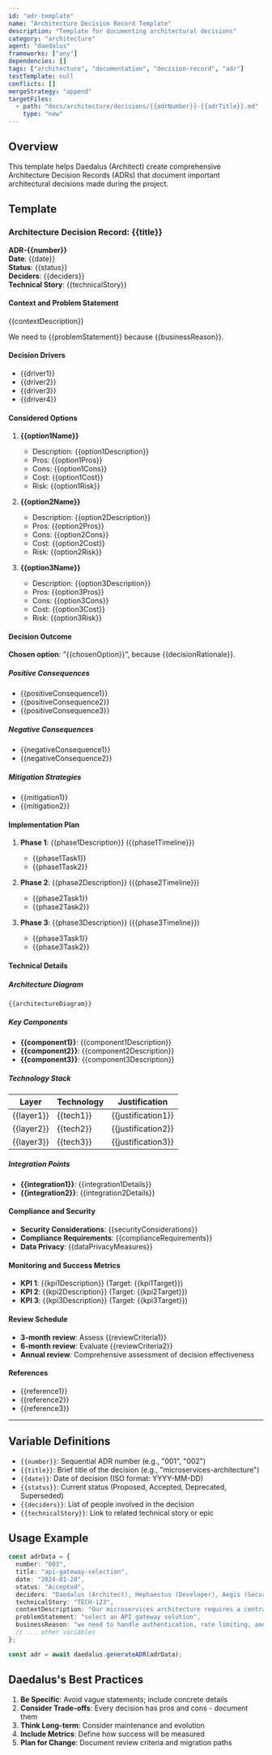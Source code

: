 ```yaml
---
id: "adr-template"
name: "Architecture Decision Record Template"
description: "Template for documenting architectural decisions"
category: "architecture"
agent: "daedalus"
frameworks: ["any"]
dependencies: []
tags: ["architecture", "documentation", "decision-record", "adr"]
testTemplate: null
conflicts: []
mergeStrategy: "append"
targetFiles:
  - path: "docs/architecture/decisions/{{adrNumber}}-{{adrTitle}}.md"
    type: "new"
---
```


## Overview

This template helps Daedalus (Architect) create comprehensive Architecture Decision Records (ADRs) that document important architectural decisions made during the project.

## Template

### Architecture Decision Record: {{title}}

**ADR-{{number}}**  
**Date**: {{date}}  
**Status**: {{status}}  
**Deciders**: {{deciders}}  
**Technical Story**: {{technicalStory}}

#### Context and Problem Statement

{{contextDescription}}

We need to {{problemStatement}} because {{businessReason}}.

#### Decision Drivers

* {{driver1}}
* {{driver2}}
* {{driver3}}
* {{driver4}}

#### Considered Options

1. **{{option1Name}}**
   - Description: {{option1Description}}
   - Pros: {{option1Pros}}
   - Cons: {{option1Cons}}
   - Cost: {{option1Cost}}
   - Risk: {{option1Risk}}

2. **{{option2Name}}**
   - Description: {{option2Description}}
   - Pros: {{option2Pros}}
   - Cons: {{option2Cons}}
   - Cost: {{option2Cost}}
   - Risk: {{option2Risk}}

3. **{{option3Name}}**
   - Description: {{option3Description}}
   - Pros: {{option3Pros}}
   - Cons: {{option3Cons}}
   - Cost: {{option3Cost}}
   - Risk: {{option3Risk}}

#### Decision Outcome

**Chosen option**: "{{chosenOption}}", because {{decisionRationale}}.

##### Positive Consequences

* {{positiveConsequence1}}
* {{positiveConsequence2}}
* {{positiveConsequence3}}

##### Negative Consequences

* {{negativeConsequence1}}
* {{negativeConsequence2}}

##### Mitigation Strategies

* {{mitigation1}}
* {{mitigation2}}

#### Implementation Plan

1. **Phase 1**: {{phase1Description}} ({{phase1Timeline}})
   - {{phase1Task1}}
   - {{phase1Task2}}

2. **Phase 2**: {{phase2Description}} ({{phase2Timeline}})
   - {{phase2Task1}}
   - {{phase2Task2}}

3. **Phase 3**: {{phase3Description}} ({{phase3Timeline}})
   - {{phase3Task1}}
   - {{phase3Task2}}

#### Technical Details

##### Architecture Diagram

```mermaid
{{architectureDiagram}}
```

##### Key Components

* **{{component1}}**: {{component1Description}}
* **{{component2}}**: {{component2Description}}
* **{{component3}}**: {{component3Description}}

##### Technology Stack

| Layer | Technology | Justification |
|-------|------------|---------------|
| {{layer1}} | {{tech1}} | {{justification1}} |
| {{layer2}} | {{tech2}} | {{justification2}} |
| {{layer3}} | {{tech3}} | {{justification3}} |

##### Integration Points

* **{{integration1}}**: {{integration1Details}}
* **{{integration2}}**: {{integration2Details}}

#### Compliance and Security

* **Security Considerations**: {{securityConsiderations}}
* **Compliance Requirements**: {{complianceRequirements}}
* **Data Privacy**: {{dataPrivacyMeasures}}

#### Monitoring and Success Metrics

* **KPI 1**: {{kpi1Description}} (Target: {{kpi1Target}})
* **KPI 2**: {{kpi2Description}} (Target: {{kpi2Target}})
* **KPI 3**: {{kpi3Description}} (Target: {{kpi3Target}})

#### Review Schedule

* **3-month review**: Assess {{reviewCriteria1}}
* **6-month review**: Evaluate {{reviewCriteria2}}
* **Annual review**: Comprehensive assessment of decision effectiveness

#### References

* {{reference1}}
* {{reference2}}
* {{reference3}}

---

## Variable Definitions

- `{{number}}`: Sequential ADR number (e.g., "001", "002")
- `{{title}}`: Brief title of the decision (e.g., "microservices-architecture")
- `{{date}}`: Date of decision (ISO format: YYYY-MM-DD)
- `{{status}}`: Current status (Proposed, Accepted, Deprecated, Superseded)
- `{{deciders}}`: List of people involved in the decision
- `{{technicalStory}}`: Link to related technical story or epic

## Usage Example

```typescript
const adrData = {
  number: "003",
  title: "api-gateway-selection",
  date: "2024-01-20",
  status: "Accepted",
  deciders: "Daedalus (Architect), Hephaestus (Developer), Aegis (Security)",
  technicalStory: "TECH-123",
  contextDescription: "Our microservices architecture requires a central entry point for client applications",
  problemStatement: "select an API gateway solution",
  businessReason: "we need to handle authentication, rate limiting, and request routing centrally",
  // ... other variables
};

const adr = await daedalus.generateADR(adrData);
```

## Daedalus's Best Practices

1. **Be Specific**: Avoid vague statements; include concrete details
2. **Consider Trade-offs**: Every decision has pros and cons - document them
3. **Think Long-term**: Consider maintenance and evolution
4. **Include Metrics**: Define how success will be measured
5. **Plan for Change**: Document review criteria and migration paths